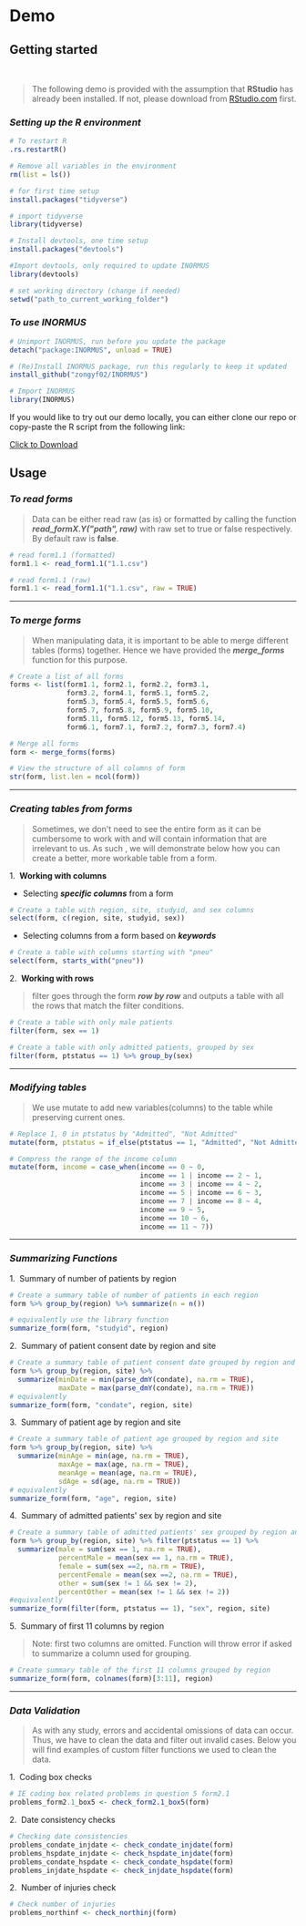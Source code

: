 # Demo

## Getting started
<br>

> The following demo is provided with the assumption that **RStudio** has already been installed. If not, please download from [RStudio.com](https://www.rstudio.com/) first.


### _Setting up the R environment_
```R
# To restart R
.rs.restartR()

# Remove all variables in the environment
rm(list = ls())

# for first time setup
install.packages("tidyverse")

# import tidyverse
library(tidyverse)

# Install devtools, one time setup
install.packages("devtools")

#Import devtools, only required to update INORMUS
library(devtools)

# set working directory (change if needed)
setwd("path_to_current_working_folder")
```

### _To use INORMUS_ 
```R
# Unimport INORMUS, run before you update the package
detach("package:INORMUS", unload = TRUE)

# (Re)Install INORMUS package, run this regularly to keep it updated
install_github("zongyf02/INORMUS")

# Import INORMUS
library(INORMUS)
```

If you would like to try out our demo locally, you can either clone our repo or copy-paste the R script from the following link:

<a href="./Demo.R" download>Click to Download</a>

## Usage

### _To read forms_
> Data can be either read raw (as is) or formatted by calling the function **_read_formX.Y("path", raw)_** with raw set to true or false respectively. By default raw is **false**.
```R
# read form1.1 (formatted)
form1.1 <- read_form1.1("1.1.csv")

# read form1.1 (raw)
form1.1 <- read_form1.1("1.1.csv", raw = TRUE)
```
<hr>

### _To merge forms_

>When manipulating data, it is important to be able to merge different tables (forms) together. Hence we have provided the **_merge_forms_** function for this purpose.
```R
# Create a list of all forms
forms <- list(form1.1, form2.1, form2.2, form3.1,
              form3.2, form4.1, form5.1, form5.2, 
              form5.3, form5.4, form5.5, form5.6, 
              form5.7, form5.8, form5.9, form5.10, 
              form5.11, form5.12, form5.13, form5.14, 
              form6.1, form7.1, form7.2, form7.3, form7.4)

# Merge all forms
form <- merge_forms(forms)

# View the structure of all columns of form
str(form, list.len = ncol(form))
```
<hr>

### _Creating tables from forms_
 > Sometimes, we don't need to see the entire form as it can be cumbersome to work with and will contain information that are irrelevant to us. As such , we will demonstrate below how you can create a better, more workable table from a form.  

1.&nbsp; **Working with columns**
   
* Selecting **_specific columns_** from a form
```R
# Create a table with region, site, studyid, and sex columns
select(form, c(region, site, studyid, sex))
```

* Selecting columns from a form based on **_keywords_**
```R
# Create a table with columns starting with "pneu"
select(form, starts_with("pneu"))
```
2.&nbsp; **Working with rows** 
> filter goes through the form **_row by row_** and outputs a table with all the rows that match the filter conditions.
```R
# Create a table with only male patients
filter(form, sex == 1)

# Create a table with only admitted patients, grouped by sex
filter(form, ptstatus == 1) %>% group_by(sex)
```
<hr>

### _Modifying tables_
> We use mutate to add new variables(columns) to the table while preserving current ones. 

```R
# Replace 1, 0 in ptstatus by "Admitted", "Not Admitted"
mutate(form, ptstatus = if_else(ptstatus == 1, "Admitted", "Not Admitted"))

# Compress the range of the income column
mutate(form, income = case_when(income == 0 ~ 0,
                                income == 1 | income == 2 ~ 1,
                                income == 3 | income == 4 ~ 2,
                                income == 5 | income == 6 ~ 3,
                                income == 7 | income == 8 ~ 4,
                                income == 9 ~ 5,
                                income == 10 ~ 6,
                                income == 11 ~ 7))
```
<hr>

### _Summarizing Functions_
1.&nbsp; Summary of number of patients by region

```R
# Create a summary table of number of patients in each region
form %>% group_by(region) %>% summarize(n = n())

# equivalently use the library function
summarize_form(form, "studyid", region)
```

2.&nbsp; Summary of patient consent date by region and site

```R
# Create a summary table of patient consent date grouped by region and site
form %>% group_by(region, site) %>%
  summarize(minDate = min(parse_dmY(condate), na.rm = TRUE),
            maxDate = max(parse_dmY(condate), na.rm = TRUE))
# equivalently
summarize_form(form, "condate", region, site)
```
3.&nbsp; Summary of patient age by region and site
```R
# Create a summary table of patient age grouped by region and site
form %>% group_by(region, site) %>%
  summarize(minAge = min(age, na.rm = TRUE),
            maxAge = max(age, na.rm = TRUE),
            meanAge = mean(age, na.rm = TRUE),
            sdAge = sd(age, na.rm = TRUE))
# equivalently
summarize_form(form, "age", region, site)
```

4.&nbsp; Summary of admitted patients' sex by region and site
```R
# Create a summary table of admitted patients' sex grouped by region and site
form %>% group_by(region, site) %>% filter(ptstatus == 1) %>%
  summarize(male = sum(sex == 1, na.rm = TRUE),
            percentMale = mean(sex == 1, na.rm = TRUE),
            female = sum(sex ==2, na.rm = TRUE),
            percentFemale = mean(sex ==2, na.rm = TRUE),
            other = sum(sex != 1 && sex != 2),
            percentOther = mean(sex != 1 && sex != 2))
#equivalently
summarize_form(filter(form, ptstatus == 1), "sex", region, site)
```
5.&nbsp; Summary of first 11 columns by region
> Note: first two columns are omitted. Function will throw error if asked to summarize a column used for grouping.
```R 
# Create summary table of the first 11 columns grouped by region
summarize_form(form, colnames(form)[3:11], region)
```
<hr>

### _Data Validation_
> As with any study, errors and accidental omissions of data can occur. Thus, we have to clean the data and filter out invalid cases. Below you will find examples of custom filter functions we used to clean the data.

1.&nbsp; Coding box checks
```R
# IE coding box related problems in question 5 form2.1
problems_form2.1_box5 <- check_form2.1_box5(form)
```

2.&nbsp; Date consistency checks
```R
# Checking date consistencies
problems_condate_injdate <- check_condate_injdate(form)
problems_hspdate_injdate <- check_hspdate_injdate(form)
problems_condate_hspdate <- check_condate_hspdate(form)
problems_injdate_hspdate <- check_injdate_hspdate(form)
```

2.&nbsp; Number of injuries check
```R
# Check number of injuries
problems_northinf <- check_northinj(form)
```














 
